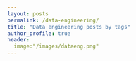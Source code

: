 ```yaml
---
layout: posts
permalink: /data-engineering/
title: "Data engineering posts by tags"
author_profile: true
header:
  image:"/images/dataeng.png"
---
```



